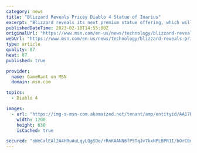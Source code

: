```yaml
---
category: news
title: "Blizzard Reveals Pricey Diablo 4 Statue of Inarius"
excerpt: "Blizzard reveals its next premium statue offering, which will be a very pricey Diablo 4 statue of the former archangel Inarius."
publishedDateTime: 2023-02-18T14:55:00Z
originalUrl: "https://www.msn.com/en-us/news/technology/blizzard-reveals-pricey-diablo-4-statue-of-inarius/ar-AA17EAbo"
webUrl: "https://www.msn.com/en-us/news/technology/blizzard-reveals-pricey-diablo-4-statue-of-inarius/ar-AA17EAbo"
type: article
quality: 87
heat: 87
published: true

provider:
  name: GameRant on MSN
  domain: msn.com

topics:
  - Diablo 4

images:
  - url: "https://img-s-msn-com.akamaized.net/tenant/amp/entityid/AA17EUBf.img?h=630&w=1200&m=6&q=60&o=t&l=f&f=jpg"
    width: 1200
    height: 630
    isCached: true

secured: "oWeCxlEAl2A4HRuAuLqyLQgSDo/rRnKAANN6fP5TqJv7kxNPLBPR1I/bOrCBuxMfpqqeNgowMJ8z8U3qekAD7HltAiEQkd/e6zphHuFt2cqtB4DmDhZ9q5Ph0d78Wl8420fzZcfvpXDNH84QIZqqZaVgr9MmQLvCRvvAnGSFcxBg1s41MdD8rH48fTyOEtAA61EPXpQoEMhNNlqBJ8d7BvLnB23+4LqrKl/lF0jodrrWcYka4KD/YHPUSyPCiWDRAM5v8CJMp9xHrgyuYclVz0S6woLaw3ti5miiDBVNiWKH2B2wkvPX4PuPhki8m9XdK/Aa5RhFPJ4mT1bCvDu04kjCmk3hKHyctoH2cjYJaP4=;4NUN83vq9KHE8CQMtGK1Ew=="
---
```


